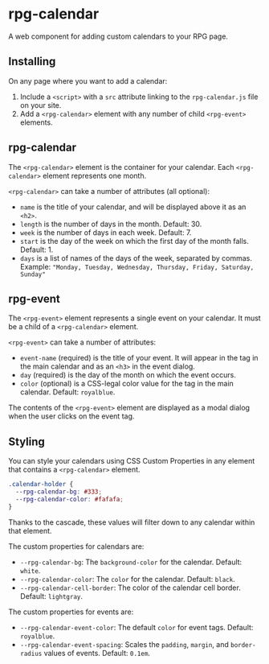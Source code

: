 # rpg-calendar
A web component for adding custom calendars to your RPG page.

## Installing
On any page where you want to add a calendar:

1. Include a `<script>` with a `src` attribute linking to the `rpg-calendar.js` file on your site.
2. Add a `<rpg-calendar>` element with any number of child `<rpg-event>` elements.

## rpg-calendar
The `<rpg-calendar>` element is the container for your calendar. Each `<rpg-calendar>` element represents one month.

`<rpg-calendar>` can take a number of attributes (all optional):

- `name` is the title of your calendar, and will be displayed above it as an `<h2>`.
- `length` is the number of days in the month. Default: 30.
- `week` is the number of days in each week. Default: 7.
- `start` is the day of the week on which the first day of the month falls. Default: 1.
- `days` is a list of names of the days of the week, separated by commas. Example: `"Monday, Tuesday, Wednesday, Thursday, Friday, Saturday, Sunday"`

## rpg-event
The `<rpg-event>` element represents a single event on your calendar. It must be a child of a `<rpg-calendar>` element.

`<rpg-event>` can take a number of attributes:

- `event-name` (required) is the title of your event. It will appear in the tag in the main calendar and as an `<h3>` in the event dialog.
- `day` (required) is the day of the month on which the event occurs.
- `color` (optional) is a CSS-legal color value for the tag in the main calendar. Default: `royalblue`.

The contents of the `<rpg-event>` element are displayed as a modal dialog when the user clicks on the event tag.

## Styling
You can style your calendars using CSS Custom Properties in any element that contains a `<rpg-calendar>` element.

```css
.calendar-holder {
  --rpg-calendar-bg: #333;
  --rpg-calendar-color: #fafafa;
}
```

Thanks to the cascade, these values will filter down to any calendar within that element.

The custom properties for calendars are:
- `--rpg-calendar-bg`: The `background-color` for the calendar. Default: `white`.
- `--rpg-calendar-color`: The `color` for the calendar. Default: `black`.
- `--rpg-calendar-cell-border`: The color of the calendar cell border. Default: `lightgray`.

The custom properties for events are:

- `--rpg-calendar-event-color`: The default `color` for event tags. Default: `royalblue`.
- `--rpg-calendar-event-spacing`: Scales the `padding`, `margin`, and `border-radius` values of events. Default: `0.1em`.